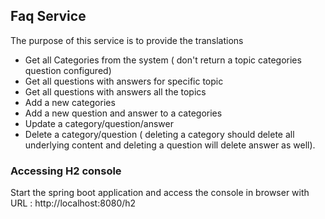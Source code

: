 ## Faq Service
The purpose of this service is to provide the translations 
* Get all Categories from the system ( don't return a topic categories question configured)
* Get all questions with answers for specific topic
* Get all questions with answers all the topics
* Add a new categories 
* Add a new question and answer to a categories 
* Update a category/question/answer
* Delete a category/question ( deleting a category should delete all underlying content and deleting a question will delete answer as well).


### Accessing H2 console

Start the spring boot application and access the console in browser with URL : http://localhost:8080/h2
